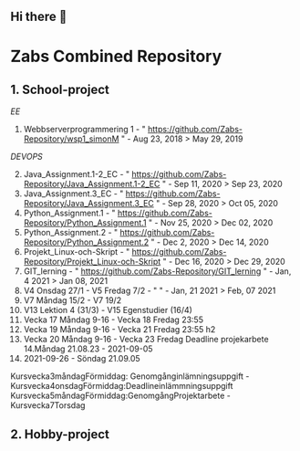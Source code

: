 ## Hi there 👋

<!--

**Here are some ideas to get you started:**

🙋‍♀️ A short introduction - what is your organization all about?
🌈 Contribution guidelines - how can the community get involved?
👩‍💻 Useful resources - where can the community find your docs? Is there anything else the community should know?
🍿 Fun facts - what does your team eat for breakfast?
🧙 Remember, you can do mighty things with the power of [Markdown](https://docs.github.com/github/writing-on-github/getting-started-with-writing-and-formatting-on-github/basic-writing-and-formatting-syntax)
-->


# Zabs Combined Repository


## 1. School-project

*EE*
1. Webbserverprogrammering 1 - "  https://github.com/Zabs-Repository/wsp1_simonM  "                  -  Aug 23, 2018  >  May 29, 2019

*DEVOPS*

2. Java_Assignment.1-2_EC   -   "  https://github.com/Zabs-Repository/Java_Assignment.1-2_EC   "      -  Sep 11, 2020  >  Sep 23, 2020
3. Java_Assignment.3_EC     -   "  https://github.com/Zabs-Repository/Java_Assignment.3_EC     "      -  Sep 28, 2020  >  Oct 05, 2020
4. Python_Assignment.1      -   "  https://github.com/Zabs-Repository/Python_Assignment.1      "      -  Nov 25, 2020  >  Dec 02, 2020  
5. Python_Assignment.2      -   "  https://github.com/Zabs-Repository/Python_Assignment.2      "      -  Dec  2, 2020  >  Dec 14, 2020
6. Projekt_Linux-och-Skript -   "  https://github.com/Zabs-Repository/Projekt_Linux-och-Skript "      -  Dec 16, 2020  >  Dec 29, 2020
7. GIT_lerning              -   " https://github.com/Zabs-Repository/GIT_lerning               "      -  Jan, 4  2021  >  Jan 08, 2021
8. V4 Onsdag 27/1 - V5 Fredag 7/2 - " " - Jan, 21 2021 > Feb, 07 2021
9. V7 Måndag 15/2 - V7 19/2 
10. V13 Lektion 4 (31/3) - V15 Egenstudier (16/4)
11. Vecka 17 Måndag 9-16 - Vecka 18 Fredag 23:55 
12. Vecka 19 Måndag 9-16 - Vecka 21 Fredag 23:55 h2
13. Vecka 20 Måndag 9-16 - Vecka 23 Fredag Deadline projekarbete 
14.Måndag 21.08.23 - 2021-09-05
15. 2021-09-26 - Söndag 21.09.05 

Kursvecka3måndagFörmiddag: Genomgånginlämningsuppgift - Kursvecka4onsdagFörmiddag:Deadlineinlämmningsuppgift
Kursvecka5måndagFörmiddag:GenomgångProjektarbete - Kursvecka7Torsdag


## 2. Hobby-project
